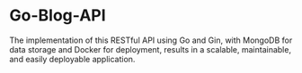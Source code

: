 # Go-Blog-API
 The implementation of this RESTful API using Go and Gin, with MongoDB for data storage and Docker for deployment, results in a scalable, maintainable, and easily deployable application.
